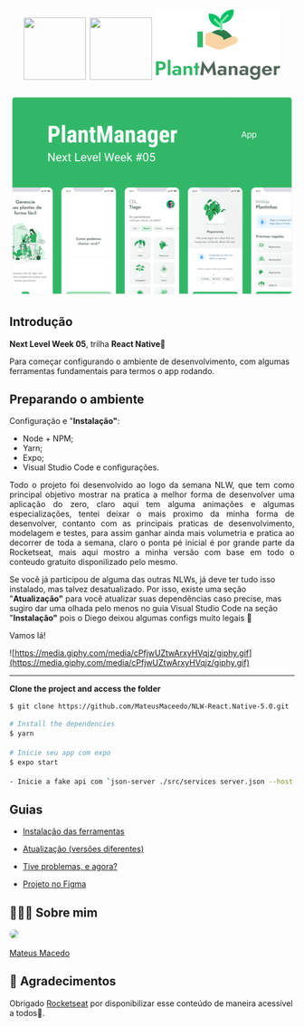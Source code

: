 <h1 align="center">
<img src="https://xesque.rocketseat.dev/platform/1586184755042.svg" width="110" height="110">
<img src="https://www.notion.so/image/https%3A%2F%2Fs3-us-west-2.amazonaws.com%2Fsecure.notion-static.com%2F39231985-387c-4a5f-8b85-15bf5c59265f%2F__6nlw.png?table=block&id=16cb87eb-0a9b-496d-ab5f-c8a3b95b9cb0&width=250&userId=a79ee7a5-4c57-4287-a676-083310e9d184&cache=v2" width="110" height="110">
<img src="https://github.com/MateusMaceedo/NLW-React.Native-5.0/blob/main/img/logo.png?raw=true" alt="NLW 05" />
 <br>
</h1>

<p align="center">
  <img alt="Template" src="https://github.com/MateusMaceedo/NLW-React.Native-5.0/blob/main/img/plantmanager.png?raw=true">
</p>

## Introdução

**Next Level Week 05**, trilha **React Native**🚀 

Para começar configurando o ambiente de desenvolvimento, com algumas ferramentas fundamentais para termos o app rodando.

## Preparando o ambiente

Configuração e "**Instalação"**:

- Node + NPM;
- Yarn;
- Expo;
- Visual Studio Code e configurações.

<p align="justify">
Todo o projeto foi desenvolvido ao logo da semana NLW, que tem como principal objetivo mostrar na pratica a melhor forma de desenvolver uma aplicação do zero, claro aqui tem alguma animações e algumas especializações, tentei deixar o mais proximo da minha forma de desenvolver, contanto com as principais praticas de desenvolvimento, modelagem e testes, para assim ganhar ainda mais volumetria e pratica ao decorrer de toda a semana, claro o ponta pé inicial é por grande parte da Rocketseat, mais aqui mostro a minha versão com base em todo o conteudo gratuito disponilizado pelo mesmo.
<p>

Se você já participou de alguma das outras NLWs, já deve ter tudo isso instalado, mas talvez desatualizado. Por isso, existe uma seção "**Atualização"** para você atualizar suas dependências caso precise, mas sugiro dar uma olhada pelo menos no guia Visual Studio Code na seção "**Instalação"** pois o Diego deixou algumas configs muito legais 💜

Vamos lá!

![https://media.giphy.com/media/cPfjwUZtwArxyHVqjz/giphy.gif](https://media.giphy.com/media/cPfjwUZtwArxyHVqjz/giphy.gif)

---

**Clone the project and access the folder**

 ```bash
$ git clone https://github.com/MateusMaceedo/NLW-React.Native-5.0.git
```

```bash
# Install the dependencies
$ yarn

# Inicie seu app com expo
$ expo start

- Inicie a fake api com `json-server ./src/services server.json --host 192.168.1.4 --port 3333 --delay 700`. Substitua o host pelo seu endereço IP local. Faça o mesmo no arquivo API dentro de services.
```

## Guias

- [Instalação das ferramentas](https://www.notion.so/Instala-o-das-ferramentas-858b4e25282b46149b6b4a4114e414ba)

- [Atualização (versões diferentes)](https://www.notion.so/Atualiza-o-vers-es-diferentes-484cad4aa4354355b366d6524e7d2bc5)

- [Tive problemas, e agora?](https://www.notion.so/Tive-problemas-e-agora-7e22256c197b4a37a197ef30e4448b7e)

- [Projeto no Figma](https://www.figma.com/file/IhQRtrOZdu3TrvkPYREzOy/PlantManager/duplicate)

## 👨🏻‍🚀 Sobre mim
<a href="https://www.linkedin.com/in/mateus-macedo-937a32163/">
 <img style="border-radius:50%" width="100px; "src="https://avatars.githubusercontent.com/u/63172367?s=460&u=11fd26ea8a7f5663d7707d7ef254e4f8bfca1b05&v=4"/>
 <p>Mateus Macedo</p>
</a>

## 💜 Agradecimentos
Obrigado [Rocketseat](https://rocketseat.com.br) por disponibilizar esse conteúdo de maneira acessível a todos🚀.
